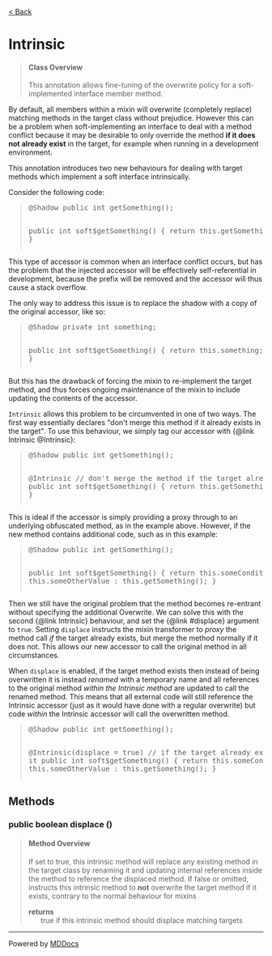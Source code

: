 [< Back](../README.md)
# Intrinsic #
>#### Class Overview ####
>This annotation allows fine-tuning of the overwrite policy for a
 soft-implemented interface member method.
 
 <p>By default, all members within a mixin will overwrite (completely replace)
 matching methods in the target class without prejudice. However this can be
 a problem when soft-implementing an interface to deal with a method conflict
 because it may be desirable to only override the method <b>if it does not
 already exist</b> in the target, for example when running in a development
 environment.</p>
 
 <p>This annotation introduces two new behaviours for dealing with target
 methods which implement a soft interface intrinsically.</p>
 
 <p>Consider the following code:</p>
 
 <blockquote><pre>&#064;Shadow public int getSomething();
 
 public int soft$getSomething() {
     return this.getSomething();
 }</pre></blockquote>
 
 <p>This type of accessor is common when an interface conflict occurs, but has
 the problem that the injected accessor will be effectively self-referential
 in development, because the prefix will be removed and the accessor will thus
 cause a stack overflow.</p>
 
 <p>The only way to address this issue is to replace the shadow with a copy of
 the original accessor, like so:
 
 <blockquote><pre>&#064;Shadow private int something;
 
 public int soft$getSomething() {
     return this.something;
 }</pre></blockquote>
 
 <p>But this has the drawback of forcing the mixin to re-implement the target
 method, and thus forces ongoing maintenance of the mixin to include updating
 the contents of the accessor.</p>
 
 <p><code>Intrinsic</code> allows this problem to be circumvented in one of
 two ways. The first way essentially declares "don't merge this method if it
 already exists in the target". To use this behaviour, we simply tag our
 accessor with {@link Intrinsic &#064;Intrinsic}:</p>
 
 <blockquote><pre>&#064;Shadow public int getSomething();
 
 &#064;Intrinsic // don't merge the method if the target already exists
 public int soft$getSomething() {
     return this.getSomething();
 }</pre></blockquote>
 
 <p>This is ideal if the accessor is simply providing a proxy through to an
 underlying obfuscated method, as in the example above. However, if the new
 method contains additional code, such as in this example:</p>
 
 <blockquote><pre>&#064;Shadow public int getSomething();
 
 public int soft$getSomething() {
     return this.someCondition ? this.someOtherValue : this.getSomething();
 }</pre></blockquote>
 
 <p>Then we still have the original problem that the method becomes re-entrant
 without specifying the additional Overwrite. We can solve this with the
 second {@link Intrinsic} behaviour, and set the {@link #displace} argument to
 <code>true</code>. Setting <code>displace</code> instructs the mixin
 transformer to <em>proxy</em> the method call <em>if</em> the target already
 exists, but merge the method normally if it does not. This allows our new
 accessor to call the original method in all circumstances.</p>
 
 <p>When <code>displace</code> is enabled, if the target method exists then
 instead of being overwritten it is instead <em>renamed</em> with a temporary
 name and all references to the original method <em>within the Intrinsic
 method</em> are updated to call the renamed method. This means that all
 external code will still reference the Intrinsic accessor (just as it would
 have done with a regular overwrite) but code <em>within</em> the Intrinsic
 accessor will call the overwritten method.</p>
 
 <blockquote><pre>&#064;Shadow public int getSomething();
 
 &#064;Intrinsic(displace = true) // if the target already exists, displace it
 public int soft$getSomething() {
     return this.someCondition ? this.someOtherValue : this.getSomething();
 }</pre></blockquote>
## Methods ##
### public boolean displace () ###
>#### Method Overview ####
>If set to true, this intrinsic method will replace any existing method in
 the target class by renaming it and updating internal references inside
 the method to reference the displaced method. If false or omitted,
 instructs this intrinsic method to <b>not</b> overwrite the target method
 if it exists, contrary to the normal behaviour for mixins
>
>**returns**<br />
>&nbsp;&nbsp;&nbsp;&nbsp;&nbsp;&nbsp;true if this intrinsic method should displace matching targets
>

---
Powered by [MDDocs](https://github.com/VRCube/MDDocs)
